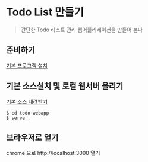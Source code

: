 # Todo List 만들기

> 간단한 Todo 리스트 관리 웹어플리케이션을 만들어 본다


## 준비하기

[기본 프로그램 설치](https://begin.js.org/intro/ready.html)


## 기본 소스설치 및 로컬 웹서버 올리기

[기본 소스 내려받기](https://github.com/advanced-webapps-class/todo-webapp/releases/tag/0.1)

```
$ cd todo-webapp
$ serve .
```

## 브라우저로 열기
chrome 으로 http://localhost:3000 열기 
